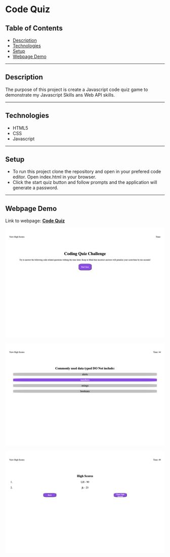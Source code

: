 # Code Quiz

## Table of Contents

* [Description](#description)
* [Technologies](#technologies)
* [Setup](#setup)
* [Webpage Demo](#webpage-demo)

---

## Description

The purpose of this project is create a Javascript code quiz game to demonstrate my Javascript Skills ans Web API skills.

---

## Technologies

* HTML5
* CSS
* Javascript

---

## Setup

* To run this project clone the repository and open in your prefered code editor. Open index.html in your browser.
* Click the start quiz button and follow prompts and the application will generate a password.

---

## Webpage Demo

Link to webpage: [**Code Quiz**](https://jarydknight.github.io/code-quiz/)

![screenshot of webpage](./assets/images/jarydknight.github.io_code-quiz_.png)

![screenshot of webpage](./assets/images/jarydknight.github.io_code-quiz_%20(1).png)

![screenshot of webpage](./assets/images/jarydknight.github.io_code-quiz_%20(2).png)